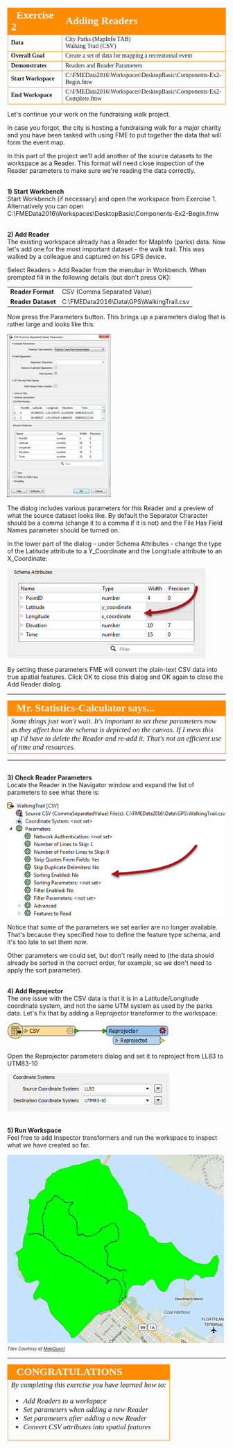 <!--Exercise Section-->
<!--NB: In GitBook world we don't give a number to exercises-->

<table style="border-spacing: 0px;border-collapse: collapse;font-family:serif">
<tr>
<td width=25% style="vertical-align:middle;background-color:darkorange;border: 2px solid darkorange">
<i class="fa fa-cogs fa-lg fa-pull-left fa-fw" style="color:white;padding-right: 12px;vertical-align:text-top"></i>
<span style="color:white;font-size:x-large;font-weight: bold">Exercise 2</span>
</td>
<td style="border: 2px solid darkorange;background-color:darkorange;color:white">
<span style="color:white;font-size:x-large;font-weight: bold">Adding Readers</span>
</td>
</tr>

<tr>
<td style="border: 1px solid darkorange; font-weight: bold">Data</td>
<td style="border: 1px solid darkorange">City Parks (MapInfo TAB)<br>Walking Trail (CSV)</td>
</tr>

<tr>
<td style="border: 1px solid darkorange; font-weight: bold">Overall Goal</td>
<td style="border: 1px solid darkorange">Create a set of data for mapping a recreational event</td>
</tr>

<tr>
<td style="border: 1px solid darkorange; font-weight: bold">Demonstrates</td>
<td style="border: 1px solid darkorange">Readers and Reader Parameters</td>
</tr>

<tr>
<td style="border: 1px solid darkorange; font-weight: bold">Start Workspace</td>
<td style="border: 1px solid darkorange">C:\FMEData2016\Workspaces\DesktopBasic\Components-Ex2-Begin.fmw</td>
</tr>

<tr>
<td style="border: 1px solid darkorange; font-weight: bold">End Workspace</td>
<td style="border: 1px solid darkorange">C:\FMEData2016\Workspaces\DesktopBasic\Components-Ex2-Complete.fmw</td>
</tr>

</table>


Let's continue your work on the fundraising walk project.

In case you forgot, the city is hosting a fundraising walk for a major charity and you have been tasked with using FME to put together the data that will form the event map.  

In this part of the project we’ll add another of the source datasets to the workspace as a Reader. This format will need close inspection of the Reader parameters to make sure we're reading the data correctly.


<br>**1) Start Workbench**
<br>Start Workbench (if necessary) and open the workspace from Exercise 1. Alternatively you can open C:\FMEData2016\Workspaces\DesktopBasic\Components-Ex2-Begin.fmw



<br>**2) Add Reader**
<br>The existing workspace already has a Reader for MapInfo (parks) data. Now let's add one for the most important dataset - the walk trail. This was walked by a colleague and captured on his GPS device.

Select Readers > Add Reader from the menubar in Workbench. When prompted fill in the following details (but don't press OK):

<table style="border: 0px">

<tr>
<td style="font-weight: bold">Reader Format</td>
<td style="">CSV (Comma Separated Value)</td>
</tr>

<tr>
<td style="font-weight: bold">Reader Dataset</td>
<td style="">C:\FMEData2016\Data\GPS\WalkingTrail.csv</td>
</tr>

</table>

Now press the Parameters button. This brings up a parameters dialog that is rather large and looks like this:

![](./Images/Img4.69.Ex2.CSVParametersAddReaderDialogHalfScale.png)

The dialog includes various parameters for this Reader and a preview of what the source dataset looks like. By default the Separator Character should be a comma (change it to a comma if it is not) and the File Has Field Names parameter should be turned on.

In the lower part of the dialog - under Schema Attributes - change the type of the Latitude attribute to a Y_Coordinate and the Longitude attribute to an X_Coordinate:

![](./Images/Img4.70.Ex2.CSVParametersAttributeTypes.png)

By setting these parameters FME will convert the plain-text CSV data into true spatial features. Click OK to close this dialog and OK again to close the Add Reader dialog.

---

<!--Person X Says Section-->

<table style="border-spacing: 0px">
<tr>
<td style="vertical-align:middle;background-color:darkorange;border: 2px solid darkorange">
<i class="fa fa-quote-left fa-lg fa-pull-left fa-fw" style="color:white;padding-right: 12px;vertical-align:text-top"></i>
<span style="color:white;font-size:x-large;font-weight: bold;font-family:serif">Mr. Statistics-Calculator says...</span>
</td>
</tr>

<tr>
<td style="border: 1px solid darkorange">
<span style="font-family:serif; font-style:italic; font-size:larger">
Some things just won't wait. It's important to set these parameters now as they affect how the schema is depicted on the canvas. If I mess this up I'd have to delete the Reader and re-add it. That's not an efficient use of time and resources.
</span>
</td>
</tr>
</table>

---


<br>**3) Check Reader Parameters**
<br>Locate the Reader in the Navigator window and expand the list of parameters to see what there is:

![](./Images/Img4.86.Ex2.CSVReaderParams.png)

Notice that some of the parameters we set earlier are no longer available. That's because they specified how to define the feature type schema, and it's too late to set them now.

Other parameters we could set, but don't really need to (the data should already be sorted in the correct order, for example, so we don't need to apply the sort parameter). 


<!--Following content subject to PR#65917 being fixed-->
<!--For example, we need to be careful that the ID number of each point in the trail is in the correct order. So double-click the Sorting Enabled parameter and change it to Yes.-->
<!--Now double-click the Sorting Parameters parameter. Set it up to sort by ID number, a numerical, ascending sort:-->
<!--![](./Images/Img4.87.Ex2.CSVReaderSortParams.png)-->
<!--Now we can be sure that the incoming data will be sorted in the correct order.-->


<br>**4) Add Reprojector**
<br>The one issue with the CSV data is that it is in a Latitude/Longitude coordinate system, and not the same UTM system as used by the parks data. Let's fix that by adding a Reprojector transformer to the workspace:

![](./Images/Img4.71.Ex2.ReprojectorOnCanvas.png)

Open the Reprojector parameters dialog and set it to reproject from LL83 to UTM83-10

![](./Images/Img4.72.Ex2.ReprojectorParamsDialog.png)


<br>**5) Run Workspace**
<br>Feel free to add Inspector transformers and run the workspace to inspect what we have created so far.

![](./Images/Img4.78.Ex2.OutputSoFar.png)
<br><span style="font-style:italic;font-size:x-small">Tiles Courtesy of <a href="http://www.mapquest.com/">MapQuest</a></span>


---

<!--Exercise Congratulations Section--> 

<table style="border-spacing: 0px">
<tr>
<td style="vertical-align:middle;background-color:darkorange;border: 2px solid darkorange">
<i class="fa fa-thumbs-o-up fa-lg fa-pull-left fa-fw" style="color:white;padding-right: 12px;vertical-align:text-top"></i>
<span style="color:white;font-size:x-large;font-weight: bold;font-family:serif">CONGRATULATIONS</span>
</td>
</tr>

<tr>
<td style="border: 1px solid darkorange">
<span style="font-family:serif; font-style:italic; font-size:larger">
By completing this exercise you have learned how to:
<br>
<ul><li>Add Readers to a workspace</li>
<li>Set parameters when adding a new Reader</li>
<li>Set parameters after adding a new Reader</li>
<li>Convert CSV attributes into spatial features</li></ul>
</span>
</td>
</tr>
</table>
